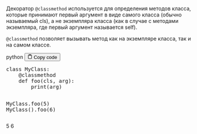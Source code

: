 <p>Декоратор <code>@classmethod</code> используется для определения методов класса,
которые принимают первый аргумент в виде самого класса (обычно называемый cls),
а не экземпляра класса (как в случае с методами экземпляра, где первый аргумент называется self).</p>
<p><code>@classmethod</code> позволяет вызывать метод как на экземпляре класса, так и на самом классе.</p>
<div class="code-element">
<div class="lang-line">
  <text>python</text>
  <button class="copy-button"
          id="code76ce15c3e0b3c88c91d9118847259d60b"
          onclick="copyCode(code76ce15c3e0b3c88c91d9118847259d60, code76ce15c3e0b3c88c91d9118847259d60b)">
    <svg stroke="currentColor"
         fill="none"
         stroke-width="2"
         viewBox="0 0 24 24"
         stroke-linecap="round"
         stroke-linejoin="round"
         class="h-4 w-4"
         height="1em"
         width="1em"
         xmlns="http://www.w3.org/2000/svg">
      <path d="M16 4h2a2 2 0 0 1 2 2v14a2 2 0 0 1-2 2H6a2 2 0 0 1-2-2V6a2 2 0 0 1 2-2h2"></path>
      <rect x="8" y="2" width="8" height="4" rx="1" ry="1"></rect>
    </svg>
    <text>Copy code</text>
  </button>

</div>
<div class="code" id="code76ce15c3e0b3c88c91d9118847259d60"><div class="highlight"><pre><span></span><span class="k">class</span> <span class="nc">MyClass</span><span class="p">:</span>
    <span class="nd">@classmethod</span>
    <span class="k">def</span> <span class="nf">foo</span><span class="p">(</span><span class="bp">cls</span><span class="p">,</span> <span class="n">arg</span><span class="p">):</span>
        <span class="nb">print</span><span class="p">(</span><span class="n">arg</span><span class="p">)</span>

<span class="n">MyClass</span><span class="o">.</span><span class="n">foo</span><span class="p">(</span><span class="mi">5</span><span class="p">)</span>
<span class="n">MyClass</span><span class="p">()</span><span class="o">.</span><span class="n">foo</span><span class="p">(</span><span class="mi">6</span><span class="p">)</span>
</pre></div></div>
</div>
<p>5
6</p>